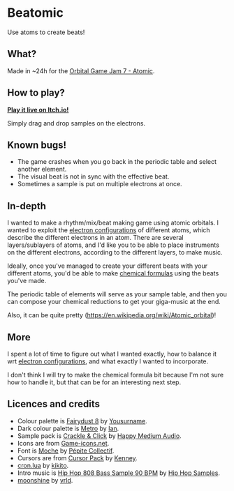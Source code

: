 # Beatomic

Use atoms to create beats!

## What?

Made in ~24h for the [Orbital Game Jam 7 - Atomic](https://itch.io/jam/orbital-game-jam-7).

## How to play?

[**Play it live on Itch.io!**](https://astache.itch.io/beatomic)

Simply drag and drop samples on the electrons.

## Known bugs!

- The game crashes when you go back in the periodic table and select another element.
- The visual beat is not in sync with the effective beat.
- Sometimes a sample is put on multiple electrons at once.

## In-depth

I wanted to make a rhythm/mix/beat making game using atomic orbitals. I wanted to exploit the [electron configurations](https://en.wikipedia.org/wiki/Electron_configuration) of different atoms, which describe the different electrons in an atom. There are several layers/sublayers of atoms, and I'd like you to be able to place instruments on the different electrons, according to the different layers, to make music.

Ideally, once you've managed to create your different beats with your different atoms, you'd be able to make [chemical formulas](https://studentsdisha.in/chemical-names-and-formulas/) using the beats you've made.

The periodic table of elements will serve as your sample table, and then you can compose your chemical reductions to get your giga-music at the end.

Also, it can be quite pretty (https://en.wikipedia.org/wiki/Atomic_orbital)!

## More

I spent a lot of time to figure out what I wanted exactly, how to balance it wrt [electron configurations](https://periodictableguide.com/electron-configuration-chart-of-all-elements/), and what exactly I wanted to incorporate.

I don't think I will try to make the chemical formula bit because I'm not sure how to handle it, but that can be for an interesting next step.

## Licences and credits

- Colour palette is [Fairydust 8](https://lospec.com/palette-list/fairydust-8) by [Yousurname](https://lospec.com/yousurname).
- Dark colour palette is [Metro](https://lospec.com/palette-list/metro) by [Ian](https://lospec.com/ian2).
- Sample pack is [Crackle & Click](https://happymediumaudio.com/packs/crackle-and-click/) by [Happy Medium Audio](https://happymediumaudio.com/).
- Icons are from [Game-icons.net](https://game-icons.net/).
- Font is [Moche](https://fontesk.com/moche-typeface/) by [Pépite Collectif](https://fontesk.com/designer/pepite-collectif/).
- Cursors are from [Cursor Pack](https://kenney.nl/assets/cursor-pack) by [Kenney](https://kenney.nl/).
- [cron.lua](https://github.com/kikito/cron.lua) by [kikito](https://github.com/kikito).
- Intro music is [Hip Hop 808 Bass Sample 90 BPM](https://youtu.be/R6z1aqVawoA) by [Hip Hop Samples](https://www.youtube.com/@hhspack).
- [moonshine](https://github.com/vrld/moonshine) by [vrld](https://github.com/vrld).
